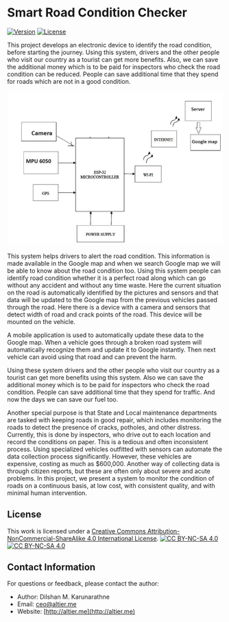 # Smart Road Condition Checker

[![Version](https://img.shields.io/badge/version-0.1-brightgreen.svg)](https://pypi.org/project/ad-topic-recommender/)
[![License](https://img.shields.io/badge/license-CC%20BY--NC--SA%204.0-blue.svg)](https://creativecommons.org/licenses/by-nc-sa/4.0/)

This project develops an electronic device to identify the road condition, before starting the journey. Using this system, drivers and the other people who visit our country as a tourist can get more benefits. Also, we can save the additional money which is to be paid for inspectors who check the road condition can be reduced. People can save additional time that they spend for roads which are not in a good condition.

![img.png](img.png)

This system helps drivers to alert the road condition. This information is made available in the Google map and when we search Google map we will be able to know about the road condition too. Using this system people can identify road condition whether it is a perfect road along which can go without any accident and without any time waste. Here the current situation on the road is automatically identified by the pictures and sensors and that data will be updated to the Google map from the previous vehicles passed through the road. Here there is a device with a camera and sensors that detect width of road and crack points of the road. This device will be mounted on the vehicle.

A mobile application is used to automatically update these data to the Google map. When a vehicle goes through a broken road system will automatically recognize them and update it to Google instantly. Then next vehicle can avoid using that road and can prevent the harm.

Using these system drivers and the other people who visit our country as a tourist can get more benefits using this system. Also we can save the additional money which is to be paid for inspectors who check the road condition. People can save additional time that they spend for traffic. And now the days we can save our fuel too.

Another special purpose is that State and Local maintenance departments are tasked with keeping roads in good repair, which includes monitoring the roads to detect the presence of cracks, potholes, and other distress. Currently, this is done by inspectors, who drive out to each location and record the conditions on paper. This is a tedious and often inconsistent process. Using specialized vehicles outfitted with sensors can automate the data collection process significantly. However, these vehicles are expensive, costing as much as $600,000. Another way of collecting data is through citizen reports, but these are often only about severe and acute problems. In this project, we present a system to monitor the condition of roads on a continuous basis, at low cost, with consistent quality, and with minimal human intervention.



## License

This work is licensed under a
[Creative Commons Attribution-NonCommercial-ShareAlike 4.0 International License][cc-by-nc-sa].
[![CC BY-NC-SA 4.0][cc-by-nc-sa-shield]][cc-by-nc-sa]  
[![CC BY-NC-SA 4.0][cc-by-nc-sa-image]][cc-by-nc-sa]

[cc-by-nc-sa]: http://creativecommons.org/licenses/by-nc-sa/4.0/

[cc-by-nc-sa-image]: https://licensebuttons.net/l/by-nc-sa/4.0/88x31.png

[cc-by-nc-sa-shield]: https://img.shields.io/badge/License-CC%20BY--NC--SA%204.0-lightgrey.svg

## Contact Information

For questions or feedback, please contact the author:

- Author: Dilshan M. Karunarathne
- Email: ceo@altier.me
- Website: [http://altier.me](http://altier.me)
